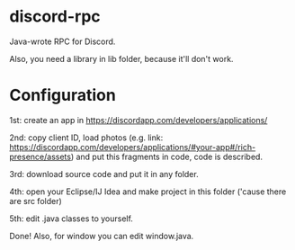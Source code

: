 # discord-rpc
Java-wrote RPC for Discord.

Also, you need a library in lib folder, because it'll don't work.

# Configuration
1st: create an app in https://discordapp.com/developers/applications/

2nd: copy client ID, load photos (e.g. link: https://discordapp.com/developers/applications/#your-app#/rich-presence/assets) and put this fragments in code, code is described.

3rd: download source code and put it in any folder.

4th: open your Eclipse/IJ Idea and make project in this folder ('cause there are src folder)

5th: edit .java classes to yourself.

Done! Also, for window you can edit window.java.
